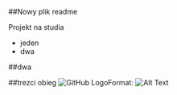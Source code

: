 ##Nowy plik readme

Projekt na studia



* jeden
* dwa

##dwa

##trezci obieg
![GitHub Logo](https://www.refinery29.com/images/8985540.jpg?format=webp&width=340&height=408&quality=85)Format: ![Alt Text](url)
